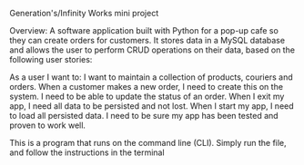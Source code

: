 Generation's/Infinity Works mini project

Overview: 
A software application built with Python for a pop-up cafe so they can create orders for customers. It stores data in a MySQL database and allows the user to perform CRUD operations on their data, based on the following user stories:

As a user I want to:
I want to maintain a collection of products, couriers and orders.
When a customer makes a new order, I need to create this on the system.
I need to be able to update the status of an order.
When I exit my app, I need all data to be persisted and not lost.
When I start my app, I need to load all persisted data.
I need to be sure my app has been tested and proven to work well.


This is a program that runs on the command line (CLI). Simply run the file, and follow the instructions in the terminal

